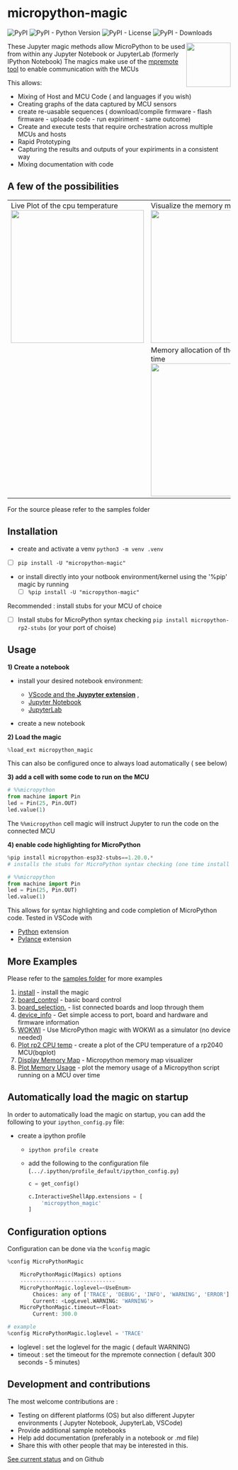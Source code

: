 # micropython-magic
![PyPI](https://img.shields.io/pypi/v/micropython-magic?style=plastic)
![PyPI - Python Version](https://img.shields.io/pypi/pyversions/micropython-magic?style=plastic)
![PyPI - License](https://img.shields.io/pypi/l/micropython-magic?style=plastic)
![PyPI - Downloads](https://img.shields.io/pypi/dm/micropython-magic?style=plastic)

<img src="docs/logo_S.jpg" width="100" align="right">



These Jupyter magic methods allow MicroPython to be used from within any Jupyter Notebook or JupyterLab (formerly IPython Notebook)
The magics make use of the [mpremote tool](https://github.com/micropython/micropython/blob/master/tools/mpremote/README.md) to enable communication with the MCUs 


This allows: 
 * Mixing of Host and MCU Code ( and languages if you wish)
 * Creating graphs of the data captured by MCU sensors 
 * create re-uasable sequences ( download/compile firmware - flash firmware - uploade code - run expiriment - same outcome) 
 * Create and execute tests that require orchestration across multiple MCUs and hosts 
 * Rapid Prototyping 
 * Capturing the results and outputs of your expiriments in a consistent way
 * Mixing documentation with code  


## A few of the possibilities

<table>

<tr>
<td>
Live Plot of the cpu temperature  

<img src="docs/cpu_plot.gif" width="300" />
</td>
<td>
Visualize the memory map of the MCU

<img src="docs/memory_map.gif" width="300" />
</td>
</tr>

<tr>
<td>
</td>
<td>
Memory allocation of the MCU over time

<img src="docs/memory_map_sequence.gif" width="300" />
</td>
</tr>
</table>

For the source please refer to the samples folder
## Installation
- create and activate a venv `python3 -m venv .venv`
 - [ ] `pip install -U "micropython-magic"`

- or install directly into your notbook environment/kernel using the '%pip' magic by running
  - [ ] `%pip install -U "micropython-magic"`

Recommended : install stubs for your MCU of choice
- [ ] Install stubs for MicroPython syntax checking `pip install micropython-rp2-stubs` (or your port of choise)

## Usage

**1) Create a notebook**
- install your desired notebook environment:
  - [VScode and the **Juypyter extension**](https://code.visualstudio.com/docs/languages/python#_jupyter-notebooks) ,
  - [Jupyter Notebook](https://jupyter.org/install#jupyter-notebook) 
  - [JupyterLab ](https://jupyter.org/install)

- create a new notebook 

**2) Load the magic**
```python
%load_ext micropython_magic
```
This can also be configured once to always load automatically ( see below)


**3) add a cell with some code to run on the MCU**
```python
# %%micropython  
from machine import Pin
led = Pin(25, Pin.OUT)
led.value(1)
```
The `%%micropython` cell magic will instruct Jupyter to run the code on the connected MCU

**4) enable code highlighting for MicroPython**
```python
%pip install micropython-esp32-stubs==1.20.0.*
# installs the stubs for MicroPython syntax checking (one time install per environment) 
```

```python
# %%micropython  
from machine import Pin
led = Pin(25, Pin.OUT)
led.value(1)
```
This allows for syntax highlighting and code completion of MicroPython code.
Tested in VSCode with
- [Python](https://marketplace.visualstudio.com/items?itemName=ms-python.python) extension
- [Pylance](https://marketplace.visualstudio.com/items?itemName=ms-python.vscode-pylance) extension

## More Examples

Please refer to the [samples folder](samples/) for more examples


1. [install](samples/install.ipynb) - install the magic 
1. [board_control](samples/board_control.ipynb) - basic board control
1. [board_selection.](samples/board_selection.ipynb) - list connected boards and loop through them
1. [device_info](samples/device_info.ipynb) - Get simple access to port, board and hardware and firmware information
1. [WOKWI](samples/wokwi.ipynb) - Use MicroPython magic with WOKWI as a simulator (no device needed)
1. [Plot rp2 CPU temp](samples/plot_cpu_temp_rp2.ipynb) - create a plot of the CPU temperature of a rp2040 MCU(bqplot)
1. [Display Memory Map](samples/mem_info.ipynb) - Micropython memory map visualizer
1. [Plot Memory Usage](samples/mem_info-plot.ipynb) - plot the memory usage of a Micropython script running on a MCU over time

<!-- 1. [](samples/mem_info_list.ipynb) - not currently working used to trace the m -->



## Automatically load the magic on startup

In order to automatically load the magic on startup, you can add the following to your `ipython_config.py` file:

- create a ipython profile 
  - `ipython profile create`
  - add the following to the configuration file (`.../.ipython/profile_default/ipython_config.py`)

    ```python
    c = get_config()

    c.InteractiveShellApp.extensions = [
        'micropython_magic'
    ]
    ```
## Configuration options

Configuration can be done via the `%config` magic

```python
%config MicroPythonMagic

    MicroPythonMagic(Magics) options
    ------------------------------
    MicroPythonMagic.loglevel=<UseEnum>
        Choices: any of ['TRACE', 'DEBUG', 'INFO', 'WARNING', 'ERROR']
        Current: <LogLevel.WARNING: 'WARNING'>
    MicroPythonMagic.timeout=<Float>
        Current: 300.0

# example
%config MicroPythonMagic.loglevel = 'TRACE'
```
- loglevel : set the loglevel for the magic ( default WARNING)
- timeout : set the timeout for the mpremote connection ( default 300 seconds - 5 minutes)

## Development and contributions

The most welcome contributions are : 
- Testing on different platforms (OS) but also different Jupyter environments ( Jupyter Notebook, JupyterLab, VSCode)
- Provide additional sample notebooks 
- Help add documentation (preferably in a notebook or .md file)
- Share this with other people that may be interested in this.

[See current status](development_status.md) and on Github
